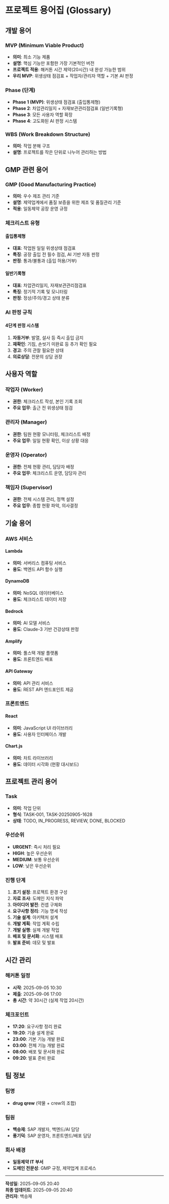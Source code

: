 # 프로젝트 용어집 (Glossary)

## 개발 용어

### MVP (Minimum Viable Product)
- **의미**: 최소 기능 제품
- **설명**: 핵심 기능만 포함한 가장 기본적인 버전
- **프로젝트 적용**: 해커톤 시간 제약(20시간) 내 완성 가능한 범위
- **우리 MVP**: 위생상태 점검표 + 작업자/관리자 역할 + 기본 AI 판정

### Phase (단계)
- **Phase 1 (MVP)**: 위생상태 점검표 (출입통제형)
- **Phase 2**: 차압관리일지 + 자재보관관리점검표 (일반기록형)
- **Phase 3**: 모든 사용자 역할 확장
- **Phase 4**: 고도화된 AI 판정 시스템

### WBS (Work Breakdown Structure)
- **의미**: 작업 분해 구조
- **설명**: 프로젝트를 작은 단위로 나누어 관리하는 방법

## GMP 관련 용어

### GMP (Good Manufacturing Practice)
- **의미**: 우수 제조 관리 기준
- **설명**: 제약업계에서 품질 보증을 위한 제조 및 품질관리 기준
- **적용**: 일동제약 공장 운영 규정

### 체크리스트 유형

#### 출입통제형
- **대표**: 작업원 일일 위생상태 점검표
- **특징**: 공장 출입 전 필수 점검, AI 기반 자동 판정
- **판정**: 통과/불통과 (출입 허용/거부)

#### 일반기록형
- **대표**: 차압관리일지, 자재보관관리점검표
- **특징**: 정기적 기록 및 모니터링
- **판정**: 정상/주의/경고 상태 분류

### AI 판정 규칙

#### 4단계 판정 시스템
1. **자동거부**: 발열, 설사 등 즉시 출입 금지
2. **재확인**: 기침, 손씻기 미완료 등 추가 확인 필요
3. **경고**: 주의 관찰 필요한 상태
4. **의료상담**: 전문의 상담 권장

## 사용자 역할

### 작업자 (Worker)
- **권한**: 체크리스트 작성, 본인 기록 조회
- **주요 업무**: 출근 전 위생상태 점검

### 관리자 (Manager)
- **권한**: 팀원 현황 모니터링, 체크리스트 배정
- **주요 업무**: 일일 현황 확인, 이상 상황 대응

### 운영자 (Operator)
- **권한**: 전체 현황 관리, 담당자 배정
- **주요 업무**: 체크리스트 운영, 담당자 관리

### 책임자 (Supervisor)
- **권한**: 전체 시스템 관리, 정책 설정
- **주요 업무**: 종합 현황 파악, 의사결정

## 기술 용어

### AWS 서비스

#### Lambda
- **의미**: 서버리스 컴퓨팅 서비스
- **용도**: 백엔드 API 함수 실행

#### DynamoDB
- **의미**: NoSQL 데이터베이스
- **용도**: 체크리스트 데이터 저장

#### Bedrock
- **의미**: AI 모델 서비스
- **용도**: Claude-3 기반 건강상태 판정

#### Amplify
- **의미**: 풀스택 개발 플랫폼
- **용도**: 프론트엔드 배포

#### API Gateway
- **의미**: API 관리 서비스
- **용도**: REST API 엔드포인트 제공

### 프론트엔드

#### React
- **의미**: JavaScript UI 라이브러리
- **용도**: 사용자 인터페이스 개발

#### Chart.js
- **의미**: 차트 라이브러리
- **용도**: 데이터 시각화 (현황 대시보드)

## 프로젝트 관리 용어

### Task
- **의미**: 작업 단위
- **형식**: TASK-001, TASK-20250905-1628
- **상태**: TODO, IN_PROGRESS, REVIEW, DONE, BLOCKED

### 우선순위
- **URGENT**: 즉시 처리 필요
- **HIGH**: 높은 우선순위
- **MEDIUM**: 보통 우선순위
- **LOW**: 낮은 우선순위

### 진행 단계
1. **초기 설정**: 프로젝트 환경 구성
2. **자료 조사**: 도메인 지식 파악
3. **아이디어 발전**: 컨셉 구체화
4. **요구사항 정리**: 기능 명세 작성
5. **기술 설계**: 아키텍처 설계
6. **개발 계획**: 작업 계획 수립
7. **개발 실행**: 실제 개발 작업
8. **배포 및 문서화**: 시스템 배포
9. **발표 준비**: 데모 및 발표

## 시간 관리

### 해커톤 일정
- **시작**: 2025-09-05 10:30
- **제출**: 2025-09-06 17:00
- **총 시간**: 약 30시간 (실제 작업 20시간)

### 체크포인트
- **17:20**: 요구사항 정리 완료
- **19:20**: 기술 설계 완료
- **23:00**: 기본 기능 개발 완료
- **03:00**: 전체 기능 개발 완료
- **08:00**: 배포 및 문서화 완료
- **09:20**: 발표 준비 완료

## 팀 정보

### 팀명
- **drug qrew** (약물 + crew의 조합)

### 팀원
- **백승재**: SAP 개발자, 백엔드/AI 담당
- **풍기덕**: SAP 운영자, 프론트엔드/배포 담당

### 회사 배경
- **일동제약 IT 부서**
- **도메인 전문성**: GMP 규정, 제약업계 프로세스

---
**작성일**: 2025-09-05 20:40  
**최종 업데이트**: 2025-09-05 20:40  
**관리자**: 백승재
